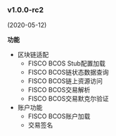 ### v1.0.0-rc2

(2020-05-12)

**功能**
* 区块链适配
  * FISCO BCOS Stub配置加载
  * FISCO BCOS链状态数据查询
  * FISCO BCOS链上资源访问
  * FISCO BCOS交易解析
  * FISCO BCOS交易默克尔验证
* 账户功能
  * FISCO BCOS账户加载
  * 交易签名
